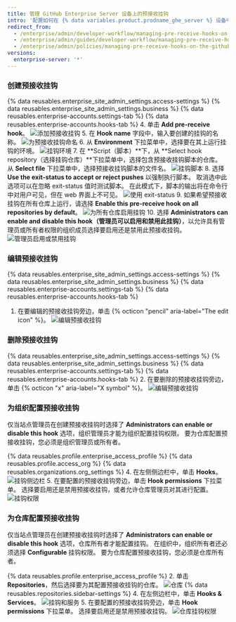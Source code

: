 ```yaml
---
title: 管理 GitHub Enterprise Server 设备上的预接收挂钩
intro: '配置如何在 {% data variables.product.prodname_ghe_server %} 设备中使用预接收挂钩。'
redirect_from:
  - /enterprise/admin/developer-workflow/managing-pre-receive-hooks-on-the-github-enterprise-server-appliance
  - /enterprise/admin/guides/developer-workflow/managing-pre-receive-hooks-on-the-github-enterprise-appliance/
  - /enterprise/admin/policies/managing-pre-receive-hooks-on-the-github-enterprise-server-appliance
versions:
  enterprise-server: '*'
---
```


### 创建预接收挂钩

{% data reusables.enterprise_site_admin_settings.access-settings %}
{% data reusables.enterprise_site_admin_settings.business %}
{% data reusables.enterprise-accounts.settings-tab %}
{% data reusables.enterprise-accounts.hooks-tab %}
4. 单击 **Add pre-receive hook**。 ![添加预接收挂钩](/assets/images/enterprise/site-admin-settings/add-pre-receive-hook.png)
5. 在 **Hook name** 字段中，输入要创建的挂钩的名称。 ![为预接收挂钩命名](/assets/images/enterprise/site-admin-settings/hook-name.png)
6. 从 **Environment** 下拉菜单中，选择要在其上运行挂钩的环境。 ![挂钩环境](/assets/images/enterprise/site-admin-settings/environment.png)
7. 在 **Script（脚本）**下，从 **Select hook repository（选择挂钩仓库）**下拉菜单中，选择包含预接收挂钩脚本的仓库。 从 **Select file** 下拉菜单中，选择预接收挂钩脚本的文件名。 ![挂钩脚本](/assets/images/enterprise/site-admin-settings/hook-script.png)
8. 选择 **Use the exit-status to accept or reject pushes** 以强制执行脚本。 取消选中此选项可以在忽略 exit-status 值时测试脚本。 在此模式下，脚本的输出将在命令行中对用户可见，但在 web 界面上不可见。 ![使用 exit-status](/assets/images/enterprise/site-admin-settings/use-exit-status.png)
9. 如果希望预接收挂钩在所有仓库上运行，请选择 **Enable this pre-receive hook on all repositories by default**。 ![为所有仓库启用挂钩](/assets/images/enterprise/site-admin-settings/enable-hook-all-repos.png)
10. 选择 **Administrators can enable and disable this hook（管理员可以启用和禁用此挂钩）**，以允许具有管理员或所有者权限的组织成员选择要启用还是禁用此预接收挂钩。 ![管理员启用或禁用挂钩](/assets/images/enterprise/site-admin-settings/admins-enable-hook.png)

### 编辑预接收挂钩

{% data reusables.enterprise_site_admin_settings.access-settings %}
{% data reusables.enterprise_site_admin_settings.business %}
{% data reusables.enterprise-accounts.settings-tab %}
{% data reusables.enterprise-accounts.hooks-tab %}
1. 在要编辑的预接收挂钩旁边，单击 {% octicon "pencil" aria-label="The edit icon" %}。 ![编辑预接收挂钩](/assets/images/enterprise/site-admin-settings/edit-pre-receive-hook.png)

### 删除预接收挂钩

{% data reusables.enterprise_site_admin_settings.access-settings %}
{% data reusables.enterprise_site_admin_settings.business %}
{% data reusables.enterprise-accounts.settings-tab %}
{% data reusables.enterprise-accounts.hooks-tab %}
2. 在要删除的预接收挂钩旁边，单击 {% octicon "x" aria-label="X symbol" %}。 ![编辑预接收挂钩](/assets/images/enterprise/site-admin-settings/delete-pre-receive-hook.png)

### 为组织配置预接收挂钩

仅当站点管理员在创建预接收挂钩时选择了 **Administrators can enable or disable this hook** 选项，组织管理员才能为组织配置挂钩权限。 要为仓库配置预接收挂钩，您必须是组织管理员或所有者。

{% data reusables.profile.enterprise_access_profile %}
{% data reusables.profile.access_org %}
{% data reusables.organizations.org_settings %}
4. 在左侧侧边栏中，单击 **Hooks**。 ![挂钩侧边栏](/assets/images/enterprise/orgs-and-teams/hooks-sidebar.png)
5. 在要配置的预接收挂钩旁边，单击 **Hook permissions** 下拉菜单。 选择要启用还是禁用预接收挂钩，或者允许仓库管理员对其进行配置。 ![挂钩权限](/assets/images/enterprise/orgs-and-teams/hook-permissions.png)

### 为仓库配置预接收挂钩

仅当站点管理员在创建预接收挂钩时选择了 **Administrators can enable or disable this hook** 选项，仓库所有者才能配置挂钩。 在组织中，组织所​​有者还必须选择 **Configurable** 挂钩权限。 要为仓库配置预接收挂钩，您必须是仓库所有者。

{% data reusables.profile.enterprise_access_profile %}
2. 单击 **Repositories**，然后选择要为其配置预接收挂钩的仓库。 ![仓库](/assets/images/enterprise/repos/repositories.png)
{% data reusables.repositories.sidebar-settings %}
4. 在左侧边栏中，单击 **Hooks & Services**。 ![挂钩和服务](/assets/images/enterprise/repos/hooks-services.png)
5. 在要配置的预接收挂钩旁边，单击 **Hook permissions** 下拉菜单。 选择要启用还是禁用预接收挂钩。 ![仓库挂钩权限](/assets/images/enterprise/repos/repo-hook-permissions.png)
